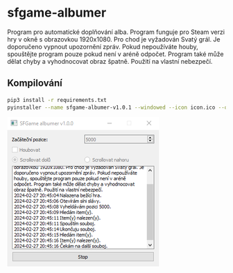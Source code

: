 # sfgame-albumer

Program pro automatické doplňování alba. Program funguje pro Steam verzi hry v okně s obrazovkou 1920x1080. Pro chod je vyžadován Svatý grál. Je doporučeno vypnout upozornění zpráv. Pokud nepoužíváte houby, spouštějte program pouze pokud není v aréně odpočet. Program také může dělat chyby a vyhodnocovat obraz špatně. Použití na vlastní nebezpečí.

## Kompilování

```bash
pip3 install -r requirements.txt
pyinstaller --name sfgame-albumer-v1.0.1 --windowed --icon icon.ico --onefile main.py
```

![Screenshot programu](image.png)

